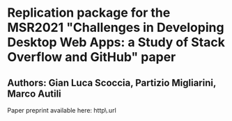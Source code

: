 # Replication package for the MSR2021 "Challenges in Developing Desktop Web Apps: a Study of Stack Overflow and GitHub" paper

## Authors: Gian Luca Scoccia, Partizio Migliarini, Marco Autili

Paper preprint available here: http\\.url
